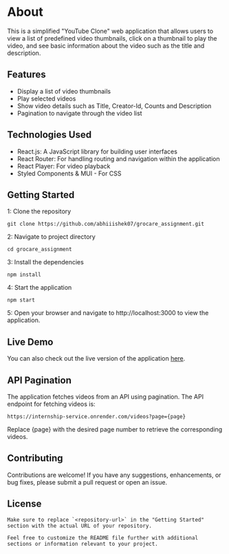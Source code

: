 # About

This is a simplified "YouTube Clone" web application that allows users to view a list of predefined video thumbnails, click on a thumbnail to play the video, and see basic information about the video such as the title and description.

## Features

- Display a list of video thumbnails
- Play selected videos
- Show video details such as Title, Creator-Id, Counts and Description
- Pagination to navigate through the video list

## Technologies Used

- React.js: A JavaScript library for building user interfaces
- React Router: For handling routing and navigation within the application
- React Player: For video playback
- Styled Components & MUI - For CSS

## Getting Started

1: Clone the repository

```
git clone https://github.com/abhiiishek07/grocare_assignment.git
```

2: Navigate to project directory

```
cd grocare_assignment
```

3: Install the dependencies

```
npm install
```

4: Start the application

```
npm start
```

5: Open your browser and navigate to http://localhost:3000 to view the application.

## Live Demo

You can also check out the live version of the application [here](https://grocaretube.netlify.app/).

## API Pagination

The application fetches videos from an API using pagination. The API endpoint for fetching videos is:

```
https://internship-service.onrender.com/videos?page={page}
```

Replace {page} with the desired page number to retrieve the corresponding videos.

## Contributing

Contributions are welcome! If you have any suggestions, enhancements, or bug fixes, please submit a pull request or open an issue.

## License

```
Make sure to replace `<repository-url>` in the "Getting Started" section with the actual URL of your repository.

Feel free to customize the README file further with additional sections or information relevant to your project.
```

